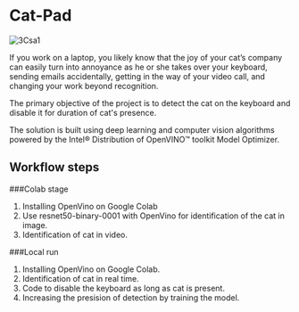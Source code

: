 # Cat-Pad

![3Csa1](https://user-images.githubusercontent.com/29640816/75206248-39081100-5733-11ea-86b7-2f7b51bb15ee.jpg)

If you work on a laptop, you likely know that the joy of your cat’s company can easily turn into annoyance as he or she 
takes over your keyboard, sending emails accidentally, getting in the way of your video call, and changing your work beyond recognition.

The primary objective of the project is to detect the cat on the keyboard and disable it for duration of cat's presence.

The solution is built using deep learning and computer vision algorithms powered by the Intel® Distribution of 
OpenVINO™ toolkit Model Optimizer.

## Workflow steps

###Colab stage

1. Installing OpenVino on Google Colab
2. Use resnet50-binary-0001 with OpenVino for identification of the cat in image.
3. Identification of cat in video.

###Local run

1. Installing OpenVino on Google Colab.
2. Identification of cat in real time.
3. Code to disable the keyboard as long as cat is present.
4. Increasing the presision of detection by training the model.
